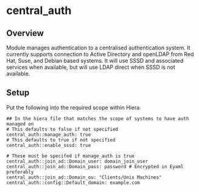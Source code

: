 # central_auth

## Overview

Module manages authentication to a centralised authentication system. It currently supports connection to
Active Directory and openLDAP from Red Hat, Suse, and Debian based systems.  It will use SSSD and 
associated services when available, but will use LDAP direct when SSSD is not available.

## Setup

Put the following into the required scope within Hiera

```
## In the hiera file that matches the scope of systems to have auth managed on
# This defaults to false if not specified
central_auth::manage_auth: true
# This defaults to true if not specified
central_auth::enable_sssd: true

# These must be specifed if manage_auth is true
central_auth::join_ad::Domain_user: domain_join_user
central_auth::join_ad::Domain_pass: password # Encrypted in Eyaml preferably
central_auth::join_ad::Domain_ou: "Clients/Unix Machines"
central_auth::config::Default_domain: example.com
```

